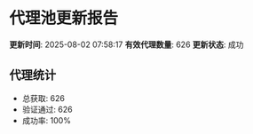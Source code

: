 # 代理池更新报告

**更新时间**: 2025-08-02 07:58:17
**有效代理数量**: 626
**更新状态**:  成功

## 代理统计
- 总获取: 626
- 验证通过: 626
- 成功率: 100%
